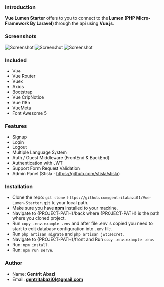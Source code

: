 ### Introduction
**Vue Lumen Starter** offers to you to connect to the **Lumen (PHP Micro-Framework By Laravel)** through the api using **Vue.js**.

### Screenshots
![Screenshot](https://i.imgur.com/LLRtNRj.png)
![Screenshot](https://i.imgur.com/dFWsBR1.png)
![Screenshot](https://i.imgur.com/arf0oPV.png)

### Included
 * Vue
 * Vue Router
 * Vuex
 * Axios
 * Bootstrap
 * Vue CripNotice
 * Vue I18n
 * VueMeta
 * Font Awesome 5
 
### Features
* Signup
* Login
* Logout
* Multiple Language System
* Auth / Guest Middleware (FrontEnd & BackEnd)
* Authentication with JWT
* Support Form Request Validation
* Admin Panel (Stisla - https://github.com/stisla/stisla)

### Installation
* Clone the repo: ``git clone https://github.com/gentritabazi01/Vue-Lumen-Starter.git`` to your local path.
* Make sure you have **npm** installed to your machine.
* Navigate to {PROJECT-PATH}/back where {PROJECT-PATH} is the path where you cloned project.
* Run ``copy .env.example .env`` and after file .env is copied you need to start to edit database configuration into `.env` file.
* Run ``php artisan migrate`` and ``php artisan jwt:secret``.
* Navigate to {PROJECT-PATH}/front  and Run ``copy .env.example .env``.
* Run: ``npm install``.
* Run: ``npm run serve``.

### Author
* Name: **Gentrit Abazi**
* Email: **gentritabazi01@gmail.com**
